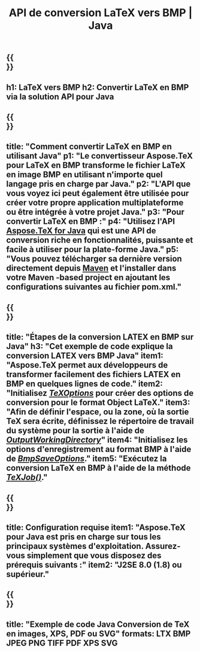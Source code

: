 ﻿---
translation: true
template: /_templates/_conversion-child-java.md
title: API de conversion LaTeX vers BMP | Java
description: Fonctionnalité de conversion LaTeX vers BMP. Intégrez cette bibliothèque Java sur site dans votre projet ou utilisez des applications multiplateformes pour convertir LaTeX en BMP.
keywords: latex vers bmp api java, latex2bmp intégré
url: /java/conversion/latex-to-bmp/
family: tex
platformtag: java
feature: conversion
informat: LATEX
outformat: BMP
otherformats: XPS JPEG PDF TIFF
---

{{<section banner>}}
---
h1: LaTeX vers BMP
h2: Convertir LaTeX en BMP via la solution API pour Java
---

{{<section overview>}}
---
title: "Comment convertir LaTeX en BMP en utilisant Java"
p1: "Le convertisseur Aspose.TeX pour LaTeX en BMP transforme le fichier LaTeX en image BMP en utilisant n'importe quel langage pris en charge par Java."
p2: "L'API que vous voyez ici peut également être utilisée pour créer votre propre application multiplateforme ou être intégrée à votre projet Java."
p3: "Pour convertir LaTeX en BMP :"
p4: "Utilisez l'API [Aspose.TeX for Java](https://products.aspose.com/tex/java) qui est une API de conversion riche en fonctionnalités, puissante et facile à utiliser pour la plate-forme Java."
p5: "Vous pouvez télécharger sa dernière version directement depuis [Maven](https://repository.aspose.com/webapp/#/artifacts/browse/tree/General/repo/com/aspose/aspose-tex) et l'installer dans votre Maven -based project en ajoutant les configurations suivantes au fichier pom.xml."
---

{{<section feature1>}}
---
title: "Étapes de la conversion LATEX en BMP sur Java"
h3: "Cet exemple de code explique la conversion LATEX vers BMP Java"
item1: "Aspose.TeX permet aux développeurs de transformer facilement des fichiers LATEX en BMP en quelques lignes de code."
item2: "Initialisez [*TeXOptions*](https://reference.aspose.com/tex/java/com.aspose.tex/TeXOptions) pour créer des options de conversion pour le format Object LaTeX."
item3: "Afin de définir l'espace, ou la zone, où la sortie TeX sera écrite, définissez le répertoire de travail du système pour la sortie à l'aide de [*OutputWorkingDirectory*](https://reference.aspose.com/tex/java/com.aspose.tex/TeXOptions#getOutputWorkingDirectory--)"
item4: "Initialisez les options d'enregistrement au format BMP à l'aide de [*BmpSaveOptions*](https://reference.aspose.com/tex/java/com.aspose.tex.rendering/BmpSaveOptions)."
item5: "Exécutez la conversion LaTeX en BMP à l'aide de la méthode [*TeXJob()*](https://reference.aspose.com/tex/java/com.aspose.tex/TeXJob)."
---

{{<section feature2>}}
---
title: Configuration requise
item1: "Aspose.TeX pour Java est pris en charge sur tous les principaux systèmes d'exploitation. Assurez-vous simplement que vous disposez des prérequis suivants :"
item2: "J2SE 8.0 (1.8) ou supérieur."
---

{{<section widget>}}
---
title: "Exemple de code Java Conversion de TeX en images, XPS, PDF ou SVG"
formats: LTX BMP JPEG PNG TIFF PDF XPS SVG
---